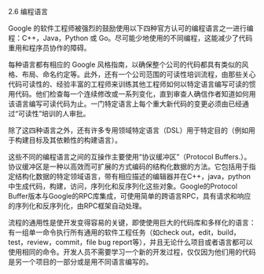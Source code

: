 2.6 编程语言

Google 的软件工程师被强烈的鼓励使用以下四种官方认可的编程语言之一进行编程：C++，Java，Python 或 Go。尽可能少地使用的不同编程，这能减少了代码重用和程序员协作的障碍。

每种语言都有相应的 Google 风格指南，以确保整个公司的代码都具有类似的风格、布局、命名约定等。此外，还有一个公司范围的可读性培训流程，由那些关心代码可读性的、经验丰富的工程师来训练其他工程师如何以特定语言编写可读的惯用代码。他们检查每一个连续修改或一系列变化，直到审查人确信作者知道如何用该语言编写可读代码为止。一门特定语言上每个重大新代码的变更必须由已经通过“可读性”培训的人审批。

除了这四种语言之外，还有许多专用领域特定语言（DSL）用于特定目的（例如用于构建目标及其依赖性的构建语言）。

这些不同的编程语言之间的互操作主要使用“协议缓冲区”（Protocol Buffers.）。协议缓冲区是一种以高效而可扩展的方式编码的结构化数据的方法。它包括用于指定结构化数据的特定领域语言，带有相应描述的编辑器并在C++，java，python中生成代码，构建，访问，序列化和反序列化这些对象。Google的Protocol Buffer版本与Google的RPC库集成，可使用简单的跨语言RPC，具有请求和响应的序列化和反序列化，由RPC框架自动处理。

流程的通用性是使开发变得容易的关键，即使使用巨大的代码库和多样化的语言：有一组单一命令执行所有通用的软件工程任务（如check out，edit，build，test，review，commit，file bug report等），并且无论什么项目或者语言都可以使用相同的命令。开发人员不需要学习一个新的开发过程，仅仅因为他们用的代码是另一个项目的一部分或是用不同语言编写的。